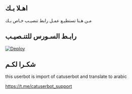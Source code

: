 ## اهـلا بـك
مـن هـنا تستطيـع عمـل رابط تنصيـب خـاص بـك

## رابـط السـورس للتنـصيـب

[![Deploy](https://www.herokucdn.com/deploy/button.svg)](https://heroku.com/deploy?template=https://github.com/Kqqqow/pack)

## شكـرا لكـم 


this userbot is import of catuserbot and translate to arabic

https://t.me/catuserbot_support
